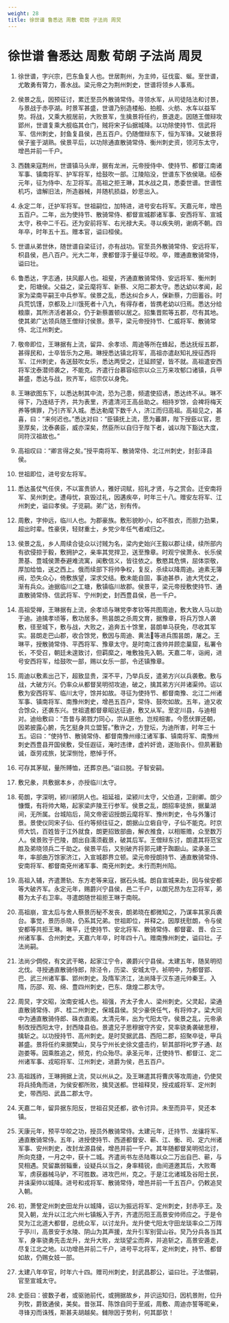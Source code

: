 ```yaml
---
weight: 28
title: 徐世谱 鲁悉达 周敷 荀朗 子法尚 周炅
---
```


# 徐世谱 鲁悉达 周敷 荀朗 子法尚 周炅

1. <span id="徐世谱_鲁悉达_周敷_荀朗_子法尚_周炅-1"></span>
徐世谱，字兴宗，巴东鱼复人也。世居荆州，为主帅，征伐蛮、蜒。至世谱，尤敢勇有膂力，善水战。梁元帝之为荆州刺史，世谱将领乡人事焉。

2. <span id="徐世谱_鲁悉达_周敷_荀朗_子法尚_周炅-2"></span>
侯景之乱，因预征讨，累迁至员外散骑常侍。寻领水军，从司徒陆法和讨景，与景战于赤亭湖。时景军甚盛，世谱乃别造楼船、拍舰、火舫、水车以益军势。将战，又乘大舰居前，大败景军，生擒景将任约，景退走。因随王僧辩攻郢州，世谱复乘大舰临其仓门，贼将宋子仙据城降。以功除使持节、信武将军、信州刺史，封鱼复县侯，邑五百户。仍随僧辩东下，恒为军锋。又破景将侯子鉴于湖熟。侯景平后，以功除通直散骑常侍、衡州刺史资，领河东太守，增邑并前一千户。

3. <span id="徐世谱_鲁悉达_周敷_荀朗_子法尚_周炅-3"></span>
西魏来寇荆州，世谱镇马头岸，据有龙洲，元帝授侍中、使持节、都督江南诸军事、镇南将军、护军将军，给鼓吹一部。江陵陷没，世谱东下依侯瑱。绍泰元年，征为侍中、左卫将军。高祖之拒王琳，其水战之具，悉委世谱。世谱性机巧，谙解旧法，所造器械，并随机损益，妙思出入。

4. <span id="徐世谱_鲁悉达_周敷_荀朗_子法尚_周炅-4"></span>
永定二年，迁护军将军。世祖嗣位，加特进，进号安右将军。天嘉元年，增邑五百户。二年，出为使持节、散骑常侍、都督宣城郡诸军事、安西将军、宣城太守，秩中二千石。还为安前将军、右光禄大夫。寻以疾失明，谢病不朝。四年卒，时年五十五。赠本官，谥曰桓侯。

5. <span id="徐世谱_鲁悉达_周敷_荀朗_子法尚_周炅-5"></span>
世谱从弟世休，随世谱自梁征讨，亦有战功。官至员外散骑常侍、安远将军，枳县侯，邑八百户。光大二年，隶都督淳于量征华皎。卒，赠通直散骑常侍，谥曰壮。

6. <span id="徐世谱_鲁悉达_周敷_荀朗_子法尚_周炅-6"></span>
鲁悉达，字志通，扶风郿人也。祖斐，齐通直散骑常侍、安远将军、衡州刺史，阳塘侯。父益之，梁云麾将军、新蔡、义阳二郡太守。悉达幼以孝闻，起家为梁南平嗣王中兵参军。侯景之乱，悉达纠合乡人，保新蔡，力田蓄谷。时兵荒饥馑，京都及上川饿死者十八九，有得存者，皆携老幼以归焉。悉达分给粮廪，其所济活者甚众，仍于新蔡置顿以居之。招集晋熙等五郡，尽有其地。使其弟广达领兵随王僧辩讨侯景。景平，梁元帝授持节、仁威将军、散骑常侍、北江州刺史。

7. <span id="徐世谱_鲁悉达_周敷_荀朗_子法尚_周炅-7"></span>
敬帝即位，王琳据有上流，留异、余孝顷、周迪等所在蜂起，悉达抚绥五郡，甚得民和，士卒皆乐为之用。琳授悉达镇北将军，高祖亦遣赵知礼授征西将军、江州刺史，各送鼓吹女乐，悉达两受之，迁延顾望，皆不就。高祖遣安西将军沈泰潜师袭之，不能克。齐遣行台慕容绍宗以众三万来攻郁口诸镇，兵甲甚盛，悉达与战，败齐军，绍宗仅以身免。

8. <span id="徐世谱_鲁悉达_周敷_荀朗_子法尚_周炅-8"></span>
王琳欲图东下，以悉达制其中流，恐为己患，频遣使招诱，悉达终不从。琳不得下，乃连结于齐，共为表里，齐遣清河王高岳助之。相持岁馀，会裨将梅天养等惧罪，乃引齐军入城。悉达勒麾下数千人，济江而归高祖。高祖见之，甚喜，曰：“来何迟也。”悉达对曰：“臣镇抚上流，愿为蕃屏，陛下授臣以官，恩至厚矣，沈泰袭臣，威亦深矣，然臣所以自归于陛下者，诚以陛下豁达大度，同符汉祖故也。”

9. <span id="徐世谱_鲁悉达_周敷_荀朗_子法尚_周炅-9"></span>
高祖叹曰：“卿言得之矣。”授平南将军、散骑常侍、北江州刺史，封彭泽县侯。

10. <span id="徐世谱_鲁悉达_周敷_荀朗_子法尚_周炅-10"></span>
世祖即位，进号安左将军。

11. <span id="徐世谱_鲁悉达_周敷_荀朗_子法尚_周炅-11"></span>
悉达虽仗气任侠，不以富贵骄人，雅好词赋，招礼才贤，与之赏会。迁安南将军、吴州刺史。遭母忧，哀毁过礼，因遘疾卒，时年三十八。赠安左将军、江州刺史，谥曰孝侯。子览嗣。弟广达，别有传。

12. <span id="徐世谱_鲁悉达_周敷_荀朗_子法尚_周炅-12"></span>
周敷，字仲远，临川人也。为郡豪族。敷形貌眇小，如不胜衣，而胆力劲果，超出时辈。性豪侠，轻财重士，乡党少年任气者咸归之。

13. <span id="徐世谱_鲁悉达_周敷_荀朗_子法尚_周炅-13"></span>
侯景之乱，乡人周续合徒众以讨贼为名，梁内史始兴王毅以郡让续，续所部内有欲侵掠于毅，敷拥护之，亲率其党捍卫，送至豫章。时观宁侯萧永、长乐侯萧基、豊城侯萧泰避难流寓，闻敷信义，皆往依之。敷愍其危惧，屈体崇敬，厚加给恤，送之西上。俄而续部下将帅争权，复反，杀续以降周迪。迪素无簿阀，恐失众心，倚敷族望，深求交结。敷未能自固，事迪甚恭，迪大凭仗之，渐有兵众。迪据临川之工塘，敷镇临川故郡。侯景平，梁元帝授敷使持节、通直散骑常侍、信武将军、宁州刺史，封西豊县侯，邑一千户。

14. <span id="徐世谱_鲁悉达_周敷_荀朗_子法尚_周炅-14"></span>
高祖受禅，王琳据有上流，余孝顷与琳党李孝钦等共图周迪，敷大致人马以助于迪。迪擒孝顷等，敷功居多。熊昙朗之杀周文育，据豫章，将兵万馀人袭敷，径至城下，敷与战，大败之，追奔五十馀里，昙朗单马获免，尽收其军实。昙朗走巴山郡，收合馀党，敷因与周迪、黄法等进兵围昙朗，屠之。王琳平，授散骑常侍、平西将军、豫章太守。是时南江酋帅并顾恋巢窟，私署令长，不受召，朝廷未遑致讨，但羁縻之，唯敷独先入朝。天嘉二年，诣阙，进号安西将军，给鼓吹一部，赐以女乐一部，令还镇豫章。

15. <span id="徐世谱_鲁悉达_周敷_荀朗_子法尚_周炅-15"></span>
周迪以敷素出己下，超致显贵，深不平，乃举兵反，遣弟方兴以兵袭敷。敷与战，大破方兴。仍率众从都督吴明彻攻迪，破之，擒其弟方兴并诸渠帅。诏以敷为安西将军、临川太守，馀并如故。寻征为使持节、都督南豫、北江二州诸军事、镇南将军、南豫州刺史，增邑五百户，常侍、鼓吹如故。五年，迪又收合馀众，还袭东兴。世祖遣都督章昭达征迪，敷又从军。至定川县，与迪相对。迪绐敷曰：“吾昔与弟戮力同心，宗从匪他，岂规相害。今愿伏罪还朝，因弟披露心腑，先乞挺身共立盟誓。”敷许之，方登坛，为迪所害，时年三十五。诏曰：“使持节、散骑常侍、都督南豫州缘江诸军事、镇南将军、南豫州刺史西豊县开国侯敷，受任遐征，淹时违律，虚衿奸诡，遂贻丧仆。但夙著勤诚，亟劳戎旅，犹深恻怆，愍悼于怀。

16. <span id="徐世谱_鲁悉达_周敷_荀朗_子法尚_周炅-16"></span>
可存其茅赋，量所赙恤，还葬京邑。”谥曰脱。子智安嗣。

17. <span id="徐世谱_鲁悉达_周敷_荀朗_子法尚_周炅-17"></span>
敷兄彖，共敷据本乡，亦授临川太守。

18. <span id="徐世谱_鲁悉达_周敷_荀朗_子法尚_周炅-18"></span>
荀朗，字深明，颍川颍阴人也。祖延祖，梁颍川太守，父伯道，卫尉卿。朗少慷慨，有将帅大略，起家梁庐陵王行参军。侯景之乱，朗招率徒旅，据巢湖间，无所属。台城陷后，简文帝密诏授朗云麾将军、豫州刺史，令与外籓讨景。景使仪同宋子仙、任约等频往征之，朗据山立砦自守，子仙不能克。时京师大饥，百姓皆于江外就食，朗更招致部曲，解衣推食，以相赈赡，众至数万人。侯景败于巴陵，朗出自濡须截景，破其后军。王僧辩东讨，朗遣其将范宝胜及弟晓领兵二千助之。侯景平后，又别破齐将郭元建于踟蹰山。梁承圣二年，率部曲万馀家济江，入宣城郡界立顿。梁元帝授朗持节、通直散骑常侍、安南将军、都督南兗州诸军事、南兗州刺史。未行而荆州陷。

19. <span id="徐世谱_鲁悉达_周敷_荀朗_子法尚_周炅-19"></span>
高祖入辅，齐遣萧轨、东方老等来寇，据石头城。朗自宣城来赴，因与侯安都等大破齐军。永定元年，赐爵兴宁县侯，邑二千户，以朗兄昂为左卫将军，弟晷为太子右卫率。寻遣朗随世祖拒王琳于南皖。

20. <span id="徐世谱_鲁悉达_周敷_荀朗_子法尚_周炅-20"></span>
高祖崩，宣太后与舍人蔡景历秘不发丧，朗弟晓在都微知之，乃谋率其家兵袭台。事觉，景历杀晓，仍系其兄弟。世祖即位，并释之。因厚抚慰朗，令与侯安都等共拒王琳。琳平，迁使持节、安北将军、散骑常侍、都督霍、晋、合三州诸军事、合州刺史。天嘉六年卒，时年四十八。赠南豫州刺史，谥曰壮。子法尚嗣。

21. <span id="徐世谱_鲁悉达_周敷_荀朗_子法尚_周炅-21"></span>
法尚少倜傥，有文武干略，起家江宁令，袭爵兴宁县侯。太建五年，随吴明彻北伐。寻授通直散骑侍郎，除泾令，历梁、安城太守。祯明中，为都督郢、巴、武三州诸军事、郢州刺史。及隋军济江，法尚降于汉东道元帅秦王。入隋，历邵、观、绵、豊四州刺史，巴东、燉煌二郡太守。

22. <span id="徐世谱_鲁悉达_周敷_荀朗_子法尚_周炅-22"></span>
周炅，字文昭，汝南安城人也。祖强，齐太子舍人、梁州刺史。父灵起，梁通直散骑常侍、庐、桂二州刺史，保城县侯。炅少豪侠任气，有将帅才。梁大同中为通直散骑侍郎、硃衣直阁。太清元年，出为弋阳太守。侯景之乱，元帝承制改授西阳太守，封西陵县伯。景遣兄子思穆据守齐安，炅率骁勇袭破思穆，擒斩之。以功授持节、高州刺史。是时炅据武昌、西阳二郡，招聚卒徒，甲兵甚盛。景将任约来据樊山，炅与宁州长史徐文盛击约，斩其部将叱罗子通、赵迦娄等。因乘胜追之，频克，约众殆尽。承圣元年，迁使持节、都督江、定二州诸军事、戎昭将军、江州刺史，进爵为侯，邑五百户。

23. <span id="徐世谱_鲁悉达_周敷_荀朗_子法尚_周炅-23"></span>
高祖践祚，王琳拥据上流，炅以州从之。及王琳遣其将曹庆等攻周迪，仍使炅将兵掎角而进，为侯安都所败，擒炅送都。世祖释炅，授戎威将军、定州刺史，带西阳、武昌二郡太守。

24. <span id="徐世谱_鲁悉达_周敷_荀朗_子法尚_周炅-24"></span>
天嘉二年，留异据东阳反，世祖召炅还都，欲令讨异。未至而异平，炅还本镇。

25. <span id="徐世谱_鲁悉达_周敷_荀朗_子法尚_周炅-25"></span>
天康元年，预平华皎之功，授员外散骑常侍。太建元年，迁持节、龙骧将军、通直散骑常侍。五年，进授使持节、西道都督安、蕲、江、衡、司、定六州诸军事、安州刺史，改封龙源县侯，增邑并前一千户。其年随都督吴明彻北讨，所向克捷，一月之中，获十二城。齐遣尚书左丞陆骞以众二万出自巴、蕲，与炅相遇。炅留羸弱辎重，设疑兵以当之，身率精锐，由间道邀其后，大败骞军，虏获器械马驴，不可胜数。进攻巴州，克之。于是江北诸城及谷阳士民，并诛渠帅以城降。进号和戎将军、散骑常侍，增邑并前一千五百户。仍敕追炅入朝。

26. <span id="徐世谱_鲁悉达_周敷_荀朗_子法尚_周炅-26"></span>
初，萧詧定州刺史田龙升以城降，诏以为振远将军、定州刺史，封赤亭王。及炅入朝，龙升以江北六州七镇叛入于齐，齐遣历阳王高景安帅师应之。于是令炅为江北道大都督，总统众军，以讨龙升。龙升使弋阳太守田龙琰率众二万阵于亭川，高景安于水陵、阴山为其声援，龙升引军别营山谷。炅乃分兵各当其军，身率骁勇先击龙升，龙升大败，龙琰望尘而奔，并追斩之，高景安遁走，尽复江北之地。以功增邑并前二千户，进号平北将军，定州刺史，持节、都督如故，仍赐女妓一部。

27. <span id="徐世谱_鲁悉达_周敷_荀朗_子法尚_周炅-27"></span>
太建八年卒官，时年六十四。赠司州刺史，封武昌郡公，谥曰壮。子法僧嗣，官至宣城太守。

28. <span id="徐世谱_鲁悉达_周敷_荀朗_子法尚_周炅-28"></span>
史臣曰：彼数子者，或驱驰前代，或拥据故乡，并识运知归，因机景附，位升列牧，爵致通侯，美矣。昔张耳、陈馀自同于至戚，周敷、周迪亦誓等昵亲，寻锋刃而诛残，斯甚夫胡越矣。雠隙因于势利，何其鄙欤！
